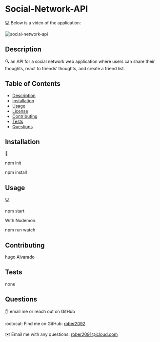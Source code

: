 # Social-Network-API


💻 Below is a video of the application:
  
![social-network-api](./assets/users.gif)


 
## Description
🔍 an API for a social network web application where users can share their thoughts, react to friends’ thoughts, and create a friend list.



## Table of Contents
- [Description](#description)
- [Installation](#installation)
- [Usage](#usage)
- [License](#license)
- [Contributing](#contributing)
- [Tests](#tests)
- [Questions](#questions)
## Installation
💾

npm init

npm install





## Usage
💻

npm start

With Nodemon:

npm run watch






## Contributing
hugo Alvarado
## Tests
none


## Questions
✋  email me or reach out on GitHub<br />
<br />
:octocat: Find me on GitHub: [rober2092](https://github.com/rober2092)<br />
<br />
✉️ Email me with any questions: rober2091@icloud.com<br /><br />
